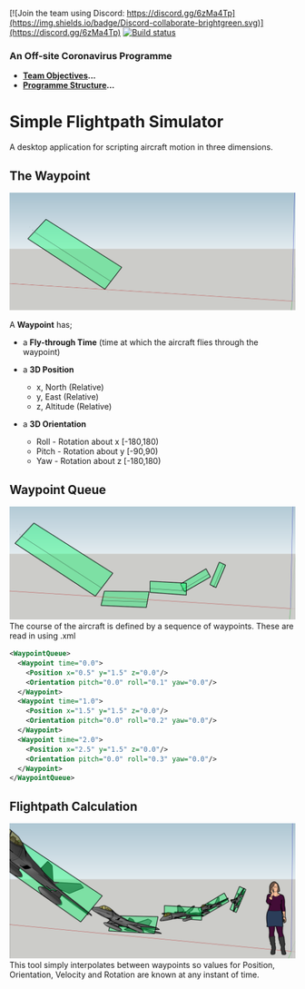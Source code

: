 [![Join the team using Discord: https://discord.gg/6zMa4Tp](https://img.shields.io/badge/Discord-collaborate-brightgreen.svg)](https://discord.gg/6zMa4Tp)
[![Build status](https://ci.appveyor.com/api/projects/status/07276mey39n8kaob?svg=true)](https://ci.appveyor.com/project/DavidMcCabe/simpleflightpathsimulator)


### An Off-site Coronavirus Programme

- **[Team Objectives](./docs/programme_goals.md)...**
- **[Programme Structure](./docs/programme_structure.md)...**
# Simple Flightpath Simulator

A desktop application for scripting aircraft motion in three dimensions.

## The Waypoint
![Waypoint Illustration 1](./docs/artwork/Waypoint-Illustrations/Waypoint-Illustration1.PNG)

A **Waypoint** has;
- a **Fly-through Time** (time at which the aircraft flies through the waypoint)
- a **3D Position**
  - x, North (Relative)
  - y, East (Relative)
  - z, Altitude (Relative)

- a **3D Orientation**
  - Roll - Rotation about x [-180,180)
  - Pitch - Rotation about y [-90,90)
  - Yaw - Rotation about z [-180,180)

## Waypoint Queue
![Waypoint Illustration 2](./docs/artwork/Waypoint-Illustrations/Waypoint-Illustration2.PNG)
The course of the aircraft is defined by a sequence of waypoints.  These are read in using .xml
```xml
<WaypointQueue>
  <Waypoint time="0.0">
    <Position x="0.5" y="1.5" z="0.0"/>
    <Orientation pitch="0.0" roll="0.1" yaw="0.0"/>
  </Waypoint>
  <Waypoint time="1.0">
    <Position x="1.5" y="1.5" z="0.0"/>
    <Orientation pitch="0.0" roll="0.2" yaw="0.0"/>
  </Waypoint>
  <Waypoint time="2.0">
    <Position x="2.5" y="1.5" z="0.0"/>
    <Orientation pitch="0.0" roll="0.3" yaw="0.0"/>
  </Waypoint>
</WaypointQueue>
```

## Flightpath Calculation
![Waypoint Illustration 3](./docs/artwork/Waypoint-Illustrations/Waypoint-Illustration3.PNG)
This tool simply interpolates between waypoints so values for Position, Orientation, Velocity and Rotation are known at any instant of time. 
